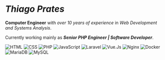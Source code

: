 # *Thiago Prates*

**Computer Engineer** with _over 10 years of experience_ in _Web Development and Systems Analysis_.

Currently working mainly as _**Senior PHP Engineer | Software Developer**_.

![HTML](https://img.shields.io/badge/HTML-E34F26.svg?logo=HTML5&style=flat&logoColor=white)
![CSS](https://img.shields.io/badge/CSS-1572B6.svg?logo=CSS3&style=flat&logoColor=white)
![PHP](https://img.shields.io/badge/PHP-777BB4.svg?logo=PHP&style=flat&logoColor=ccc)
![JavaScript](https://img.shields.io/badge/JavaScript-F7DF1E.svg?logo=JavaScript&style=flat&logoColor=white)
![Laravel](https://img.shields.io/badge/Laravel-%23FF2D20.svg?logo=laravel&style=flat&logoColor=white)
![Vue.Js](https://img.shields.io/badge/Vue.js-%2335495e.svg?logo=vuedotjs&style=flat)
![Nginx](https://img.shields.io/badge/Nginx-%23009639.svg?logo=nginx&style=flat&logoColor=white)
![Docker](https://img.shields.io/badge/-Docker-%230db7ed.svg?logo=docker&style=flat&logoColor=white)
![MariaDB](https://img.shields.io/badge/MariaDB-003545.svg?logo=mariadb&style=flat&logoColor=white)
![MySQL](https://img.shields.io/badge/MySQL-005C84?logo=mysql&style=flat&logoColor=white)
